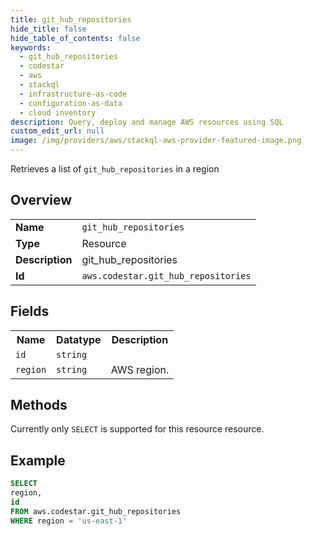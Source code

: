 ```yaml
---
title: git_hub_repositories
hide_title: false
hide_table_of_contents: false
keywords:
  - git_hub_repositories
  - codestar
  - aws
  - stackql
  - infrastructure-as-code
  - configuration-as-data
  - cloud inventory
description: Query, deploy and manage AWS resources using SQL
custom_edit_url: null
image: /img/providers/aws/stackql-aws-provider-featured-image.png
---
```

Retrieves a list of <code>git_hub_repositories</code> in a region

## Overview
<table><tbody>
<tr><td><b>Name</b></td><td><code>git_hub_repositories</code></td></tr>
<tr><td><b>Type</b></td><td>Resource</td></tr>
<tr><td><b>Description</b></td><td>git_hub_repositories</td></tr>
<tr><td><b>Id</b></td><td><code>aws.codestar.git_hub_repositories</code></td></tr>
</tbody></table>

## Fields
<table><tbody>
<tr><th>Name</th><th>Datatype</th><th>Description</th></tr>
<tr><td><code>id</code></td><td><code>string</code></td><td></td></tr>
<tr><td><code>region</code></td><td><code>string</code></td><td>AWS region.</td></tr>

</tbody></table>

## Methods
Currently only <code>SELECT</code> is supported for this resource resource.





## Example
```sql
SELECT
region,
id
FROM aws.codestar.git_hub_repositories
WHERE region = 'us-east-1'
```
